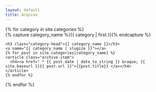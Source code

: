 ```yaml
---
layout: default
title: Arquivo
---
```



<div id="archives">
{% for category in site.categories %}
  <div class="archive-group">
    {% capture category_name %}{{ category | first }}{% endcapture %}
    <div id="#{{ category_name | slugize }}"></div>
    <p></p>

    <h3 class="category-head">{{ category_name }}</h3>
    <a name="{{ category_name | slugize }}"></a>
    {% for post in site.categories[category_name] %}
    <article class="archive-item">
      <h4><a href=" * {{ post.date | date_to_string }} &raquo; {{ site.baseurl }}{{ post.url }}">{{post.title}} </a></h4>
    </article>
    {% endfor %}
  </div>
{% endfor %}
</div>
